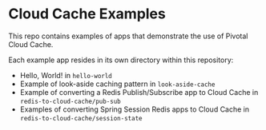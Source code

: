 # Cloud Cache Examples

This repo contains examples of apps that demonstrate the use of
Pivotal Cloud Cache.

Each example app resides in its own directory within this repository:

- Hello, World! in `hello-world`
- Example of look-aside caching pattern in `look-aside-cache`
- Example of converting a Redis Publish/Subscribe app to Cloud Cache in `redis-to-cloud-cache/pub-sub`
- Examples of converting Spring Session Redis apps to Cloud Cache in `redis-to-cloud-cache/session-state`
